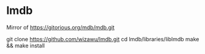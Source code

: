 # lmdb
Mirror of https://gitorious.org/mdb/mdb.git

git clone https://github.com/wizawu/lmdb.git
cd lmdb/libraries/liblmdb
make && make install
